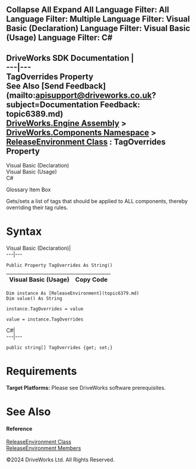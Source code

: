        

 Collapse All Expand All  Language Filter: All  Language Filter: Multiple  Language Filter: Visual Basic (Declaration) Language Filter: Visual Basic (Usage) Language Filter: C#  
---  
DriveWorks SDK Documentation  |   
---|---  
TagOverrides Property   
See Also [Send Feedback](mailto:apisupport@driveworks.co.uk?subject=Documentation Feedback: topic6389.md)  
[DriveWorks.Engine Assembly](topic2156.md) > [DriveWorks.Components Namespace](topic6089.md) > [ReleaseEnvironment Class](topic6379.md) : TagOverrides Property  
---  
  
Visual Basic (Declaration)    
Visual Basic (Usage)    
C# 

Glossary Item Box

Gets/sets a list of tags that should be applied to ALL components, thereby overriding their tag rules. 

# Syntax

Visual Basic (Declaration)|   
---|---  
      
    
    Public Property TagOverrides As String()  
  
Visual Basic (Usage)| Copy Code  
---|---  
      
    
    Dim instance As [ReleaseEnvironment](topic6379.md)
    Dim value() As String
     
    instance.TagOverrides = value
     
    value = instance.TagOverrides  
  
C#|   
---|---  
      
    
    public string[] TagOverrides {get; set;}  
  
# Requirements

**Target Platforms:** Please see DriveWorks software prerequisites.

# See Also

#### Reference

[ReleaseEnvironment Class](topic6379.md)   
[ReleaseEnvironment Members](topic6380.md)

©2024 DriveWorks Ltd. All Rights Reserved.
